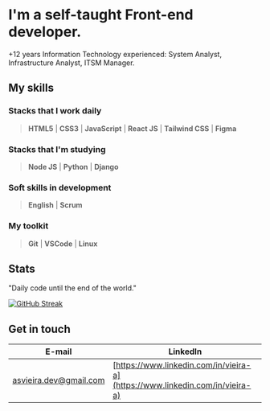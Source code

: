 # I'm a self-taught Front-end developer.
+12 years Information Technology experienced: System Analyst, Infrastructure Analyst, ITSM Manager.

## My skills 

### Stacks that I work daily

> **HTML5** | **CSS3** | **JavaScript** | **React JS** | **Tailwind CSS** | **Figma**   

### Stacks that I'm studying

> **Node JS** | **Python** | **Django** 

### Soft skills in development

> **English** | **Scrum** 

### My toolkit

> **Git** | **VSCode** | **Linux** 

## Stats

"Daily code until the end of the world."

[![GitHub Streak](https://streak-stats.demolab.com/?user=vieira-a&theme=dark)](https://git.io/streak-stats)


## Get in touch

| **E-mail** | **LinkedIn** |
|--------| -------- |
| [asvieira.dev@gmail.com](mailto:asvieira.dev@gmail.com) | [https://www.linkedin.com/in/vieira-a](https://www.linkedin.com/in/vieira-a) |
